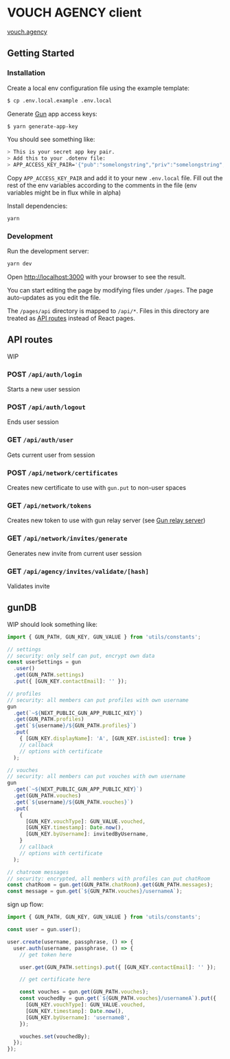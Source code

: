 # VOUCH AGENCY client

[vouch.agency](https://alpha.vouch.agency)

## Getting Started

### Installation

Create a local env configuration file using the example template:

```bash
$ cp .env.local.example .env.local
```

Generate [Gun](https://gun.eco/docs/API) app access keys:

```bash
$ yarn generate-app-key
```

You should see something like:

```bash
> This is your secret app key pair.
> Add this to your .dotenv file:
> APP_ACCESS_KEY_PAIR='{"pub":"somelongstring","priv":"somelongstring","epub":"somelongstring","epriv":"somelongstring"}'
```

Copy `APP_ACCESS_KEY_PAIR` and add it to your new `.env.local` file. Fill out the rest of the env variables according to the comments in the file (env variables might be in flux while in alpha)

Install dependencies:

```bash
yarn
```

### Development

Run the development server:

```bash
yarn dev
```

Open [http://localhost:3000](http://localhost:3000) with your browser to see the result.

You can start editing the page by modifying files under `/pages`. The page auto-updates as you edit the file.

The `/pages/api` directory is mapped to `/api/*`. Files in this directory are treated as [API routes](https://nextjs.org/docs/api-routes/introduction) instead of React pages.

## API routes

WIP

### POST `/api/auth/login`

Starts a new user session

### POST `/api/auth/logout`

Ends user session

### GET `/api/auth/user`

Gets current user from session

### POST `/api/network/certificates`

Creates new certificate to use with `gun.put` to non-user spaces

### GET `/api/network/tokens`

Creates new token to use with gun relay server (see [Gun relay server](../server))

### GET `/api/network/invites/generate`

Generates new invite from current user session

### GET `/api/agency/invites/validate/[hash]`

Validates invite

## gunDB

WIP should look something like:

```js
import { GUN_PATH, GUN_KEY, GUN_VALUE } from 'utils/constants';

// settings
// security: only self can put, encrypt own data
const userSettings = gun
  .user()
  .get(GUN_PATH.settings)
  .put({ [GUN_KEY.contactEmail]: '' });

// profiles
// security: all members can put profiles with own username
gun
  .get(`~${NEXT_PUBLIC_GUN_APP_PUBLIC_KEY}`)
  .get(GUN_PATH.profiles)
  .get(`${username}/${GUN_PATH.profiles}`)
  .put(
    { [GUN_KEY.displayName]: 'A', [GUN_KEY.isListed]: true }
    // callback
    // options with certificate
  );

// vouches
// security: all members can put vouches with own username
gun
  .get(`~${NEXT_PUBLIC_GUN_APP_PUBLIC_KEY}`)
  .get(GUN_PATH.vouches)
  .get(`${username}/${GUN_PATH.vouches}`)
  .put(
    {
      [GUN_KEY.vouchType]: GUN_VALUE.vouched,
      [GUN_KEY.timestamp]: Date.now(),
      [GUN_KEY.byUsername]: invitedByUsername,
    }
    // callback
    // options with certificate
  );

// chatroom messages
// security: encrypted, all members with profiles can put chatRoom
const chatRoom = gun.get(GUN_PATH.chatRoom).get(GUN_PATH.messages);
const message = gun.get(`${GUN_PATH.vouches}/usernameA`);
```

sign up flow:

```js
import { GUN_PATH, GUN_KEY, GUN_VALUE } from 'utils/constants';

const user = gun.user();

user.create(username, passphrase, () => {
  user.auth(username, passphrase, () => {
    // get token here

    user.get(GUN_PATH.settings).put({ [GUN_KEY.contactEmail]: '' });

    // get certificate here

    const vouches = gun.get(GUN_PATH.vouches);
    const vouchedBy = gun.get(`${GUN_PATH.vouches}/usernameA`).put({
      [GUN_KEY.vouchType]: GUN_VALUE.vouched,
      [GUN_KEY.timestamp]: Date.now(),
      [GUN_KEY.byUsername]: 'usernameB',
    });

    vouches.set(vouchedBy);
  });
});
```
